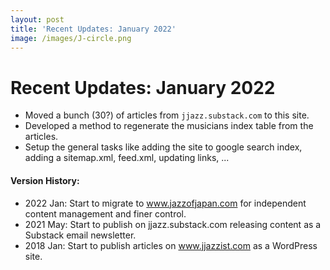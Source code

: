 ```yaml
---
layout: post
title: 'Recent Updates: January 2022'
image: /images/J-circle.png
---
```

# Recent Updates: January 2022

* Moved a bunch (30?) of articles from ``jjazz.substack.com`` to this site.
* Developed a method to regenerate the musicians index table from the articles.
* Setup the general tasks like adding the site to google search index, adding a sitemap.xml, feed.xml, updating links, ...

#### Version History:

* 2022 Jan: Start to migrate to www.jazzofjapan.com for independent content management and finer control.
* 2021 May: Start to publish on jjazz.substack.com releasing content as a Substack email newsletter.
* 2018 Jan: Start to publish articles on www.jjazzist.com as a WordPress site.
